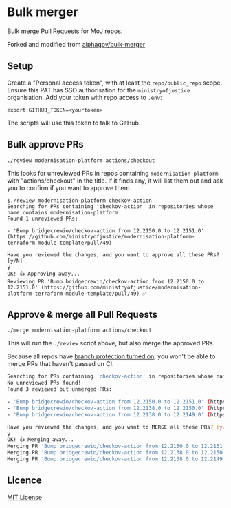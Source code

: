 # Bulk merger

Bulk merge Pull Requests for MoJ repos.

Forked and modified from [alphagov/bulk-merger](https://github.com/alphagov/bulk-merger)

## Setup

Create a "Personal access token", with at least the `repo/public_repo`
scope. Ensure this PAT has SSO authorisation for the `ministryofjustice` organisation. Add your token with repo access to `.env`:

```
export GITHUB_TOKEN=<yourtoken>
```

The scripts will use this token to talk to GitHub.

## Bulk approve PRs

```
./review modernisation-platform actions/checkout
```

This looks for unreviewed PRs in repos containing `modernisation-platform` with "actions/checkout" in the title. If it finds any, it will list them out and ask you to confirm if you want to approve them.


```shell
$./review modernisation-platform checkov-action
Searching for PRs containing 'checkov-action' in repositories whose name contains modernisation-platform
Found 1 unreviewed PRs:

- 'Bump bridgecrewio/checkov-action from 12.2150.0 to 12.2151.0' (https://github.com/ministryofjustice/modernisation-platform-terraform-module-template/pull/49) 

Have you reviewed the changes, and you want to approve all these PRs? [y/N]
y
OK! 👍 Approving away...
Reviewing PR 'Bump bridgecrewio/checkov-action from 12.2150.0 to 12.2151.0' (https://github.com/ministryofjustice/modernisation-platform-terraform-module-template/pull/49) ✅
```

## Approve & merge all Pull Requests

```
./merge modernisation-platform actions/checkout
```

This will run the `./review` script above, but also merge the approved PRs.

Because all repos have [branch protection turned on](https://docs.publishing.service.gov.uk/manual/configure-github-repo.html), you won't be able to merge PRs that haven't passed on CI.

```sh
Searching for PRs containing 'checkov-action' in repositories whose name contains modernisation-platform
No unreviewed PRs found!
Found 3 reviewed but unmerged PRs:

- 'Bump bridgecrewio/checkov-action from 12.2150.0 to 12.2151.0' (https://github.com/ministryofjustice/modernisation-platform-terraform-module-template/pull/49) 
- 'Bump bridgecrewio/checkov-action from 12.2138.0 to 12.2150.0' (https://github.com/ministryofjustice/modernisation-platform-terraform-loadbalancer/pull/47) 
- 'Bump bridgecrewio/checkov-action from 12.2138.0 to 12.2149.0' (https://github.com/ministryofjustice/modernisation-platform-terraform-cross-account-access/pull/39) 

Have you reviewed the changes, and you want to MERGE all these PRs? [y/N]
y
OK! 👍 Merging away...
Merging PR 'Bump bridgecrewio/checkov-action from 12.2150.0 to 12.2151.0' (https://github.com/ministryofjustice/modernisation-platform-terraform-module-template/pull/49) ✅
Merging PR 'Bump bridgecrewio/checkov-action from 12.2138.0 to 12.2150.0' (https://github.com/ministryofjustice/modernisation-platform-terraform-loadbalancer/pull/47) ❌ Failed to merge: "PUT https://api.github.com/repos/ministryofjustice/modernisation-platform-terraform-loadbalancer/pulls/47/merge: 405 - Required status check \"Run Go Unit Tests\" is failing. // See: https://docs.github.com/articles/about-protected-branches"
Merging PR 'Bump bridgecrewio/checkov-action from 12.2138.0 to 12.2149.0' (https://github.com/ministryofjustice/modernisation-platform-terraform-cross-account-access/pull/39) ✅
```

## Licence

[MIT License](LICENCE)
